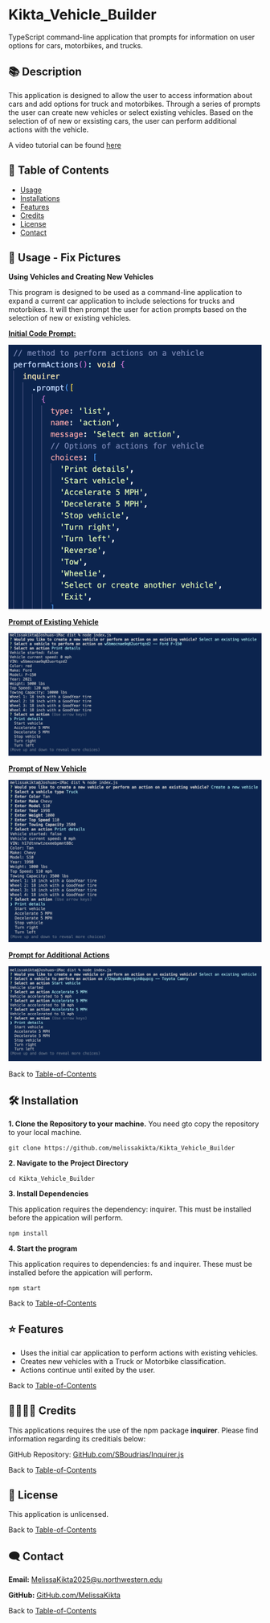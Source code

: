 # Kikta_Vehicle_Builder
TypeScript command-line application that prompts for information on user options for cars, motorbikes, and trucks.

## 📚 Description
This application is designed to allow the user to access information about cars and add options for truck and motorbikes. Through a series of prompts the user can create new vehicles or select existing vehicles. Based on the selection of of new or exsisting cars, the user can perform additional actions with the vehicle. 

A video tutorial can be found [here](https://drive.google.com/file/d/1RD-HuWyUbWBZ7rc2hKB-S1zRYbrDF4GG/view?usp=sharing)

## 🚀 Table of Contents
  * [Usage](#📝-Usage)
  * [Installations](#🛠-installation)
  * [Features](#⭐-features)
  * [Credits](#🫱🏽‍🫲🏾-credits)
  * [License](#📃-license)
  * [Contact](#🗨️-contact)

## 📝 Usage - Fix Pictures
<strong>Using Vehicles and Creating New Vehicles</strong>

This program is designed to be used as a command-line application to expand a current car application to include selections for trucks and motorbikes. It will then prompt the user for action prompts based on the selection of new or existing vehicles. 

<u><strong>Initial Code Prompt:</strong></u>

![Prompt Questions](./src/images/prompt.jpg)


<u><strong>Prompt of Existing Vehicle</strong></u>

![Console with Prompts](./src/images/existingVehicle.jpg)


<u><strong>Prompt of New Vehicle</strong></u>

![Generated README File](./src/images/newTruck.jpg)


<u><strong>Prompt for Additional Actions</strong></u>

![Generated README File](./src/images/actions.jpg)


Back to [Table-of-Contents](#🚀-table-of-contents)


## 🛠 Installation
<strong>1. Clone the Repository to your machine.</strong>
You need gto copy the repository to your local machine.

    git clone https://github.com/melissakikta/Kikta_Vehicle_Builder 

<strong>2. Navigate to the Project Directory</strong>

    cd Kikta_Vehicle_Builder 
    

<strong>3. Install Dependencies</strong>

This application requires the dependency: inquirer. This must be installed before the appication will perform. 

    npm install

<strong>4. Start the program </strong>

This application requires to dependencies: fs and inquirer. These must be installed before the appication will perform. 

    npm start

Back to [Table-of-Contents](#🚀-table-of-contents)


## ⭐ Features
  * Uses the initial car application to perform actions with existing vehicles.
  * Creates new vehicles with a Truck or Motorbike classification.
  * Actions continue until exited by the user. 

Back to [Table-of-Contents](#🚀-table-of-contents)


## 🫱🏽‍🫲🏾 Credits
This applications requires the use of the npm package <strong>inquirer</strong>. Please find information regarding its creditials below:

GitHub Repository: [GitHub.com/SBoudrias/Inquirer.js](https://github.com/SBoudrias/Inquirer.js)

Back to [Table-of-Contents](#🚀-table-of-contents)


## 📃 License
This application is unlicensed. 

Back to [Table-of-Contents](#🚀-table-of-contents)


## 🗨️ Contact

  <strong>Email:</strong> [MelissaKikta2025@u.northwestern.edu](mailto:MelissaKikta@u.northwestern.edu)
  
  <strong>GitHub:</strong> [GitHub.com/MelissaKikta](https://github.com/melissakikta)

Back to [Table-of-Contents](#🚀-table-of-contents)

